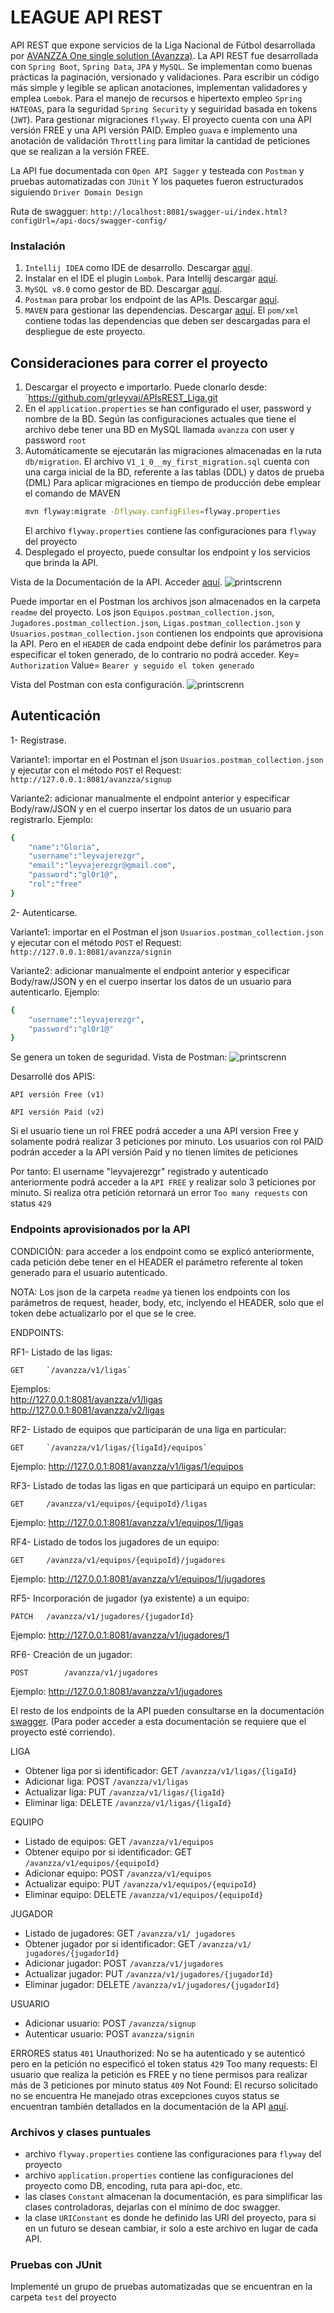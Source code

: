 # LEAGUE API REST
API REST que expone servicios de la Liga Nacional de Fútbol desarrollada por [AVANZZA One single solution  (Avanzza)](http://www.avanzza.io/).
La API REST fue desarrollada con `Spring Boot`, `Spring Data`, `JPA` y `MySQL`. Se implementan como buenas prácticas la paginación, 
versionado y validaciones. Para escribir un código más simple y legible se aplican anotaciones, implementan validadores y emplea `Lombok`. 
Para el manejo de recursos e hipertexto empleo `Spring HATEOAS`, para la seguridad `Spring Security` y seguiridad basada en tokens (`JWT`). 
Para gestionar migraciones `flyway`. El proyecto cuenta con una API versión FREE y una API versión PAID. Empleo `guava` e implemento una anotación de validación `Throttling` para limitar la cantidad de peticiones que se realizan a la versión FREE.

La API fue documentada con `Open API Sagger` y testeada con `Postman` y pruebas automatizadas con `JUnit`
Y los paquetes fueron estructurados siguiendo `Driver Domain Design`

Ruta de swagguer: `http://localhost:8081/swagger-ui/index.html?configUrl=/api-docs/swagger-config/`

### Instalación
1. `Intellij IDEA` como IDE de desarrollo. Descargar [aquí](https://www.jetbrains.com/es-es/idea/download/).
2. Instalar en el IDE el plugin `Lombok`. Para Intellij descargar [aquí](https://plugins.jetbrains.com/plugin/6317-lombok/). 
3. `MySQL v8.0` como gestor de BD. Descargar [aquí](https://dev.mysql.com/downloads/mysql/).
4. `Postman` para probar los endpoint de las APIs. Descargar [aquí](https://www.postman.com/downloads/).
5. `MAVEN` para gestionar las dependencias. Descargar [aquí](https://maven.apache.org/download.cgi/).
   El `pom/xml` contiene todas las dependencias que deben ser descargadas para el despliegue de este proyecto.

## Consideraciones para correr el proyecto
1. Descargar el proyecto e importarlo. Puede clonarlo desde: `https://github.com/grleyvaj/APIsREST_Liga.git
2. En el `application.properties` se han configurado el user, password y nombre de la BD. 
    Según las configuraciones actuales que tiene el archivo debe tener una BD en MySQL llamada `avanzza` con user y password `root`
4. Automáticamente se ejecutarán las migraciones almacenadas en la ruta `db/migration`.
   El archivo `V1_1_0__my_first_migration.sql` cuenta con una carga inicial de la BD, referente a las tablas (DDL) y datos de prueba (DML)
   Para aplicar migraciones en tiempo de producción debe emplear el comando de MAVEN
   ```bash
   mvn flyway:migrate -Dflyway.configFiles=flyway.properties
   ```
   El archivo `flyway.properties` contiene las configuraciones para `flyway` del proyecto
5. Desplegado el proyecto, puede consultar los endpoint y los servicios que brinda la API.

  Vista de la Documentación de la API. Acceder [aquí](http://localhost:8081/swagger-ui/index.html?configUrl=/api-docs/swagger-config/). 
  ![printscrenn](readme/1.png)
  
Puede importar en el Postman los archivos json almacenados en la carpeta `readme` del proyecto. 
Los json `Equipos.postman_collection.json`, `Jugadores.postman_collection.json`, `Ligas.postman_collection.json` y `Usuarios.postman_collection.json` contienen los endpoints que aprovisiona la API. 
Pero en el `HEADER` de cada endpoint debe definir los parámetros para especificar el token generado, de lo contrario no podrá acceder.
Key= `Authorization`
Value= `Bearer y seguido el token generado`

  Vista del Postman con esta configuración.
  ![printscrenn](readme/2.png)

## Autenticación
1- Registrase. 

Variante1: importar en el Postman el json `Usuarios.postman_collection.json` y ejecutar con el método  `POST` el Request: `http://127.0.0.1:8081/avanzza/signup`

Variante2: adicionar manualmente el endpoint anterior y especificar Body/raw/JSON y en el cuerpo insertar los datos de un usuario para registrarlo. Ejemplo:
```bash
{
    "name":"Gloria",
    "username":"leyvajerezgr",
    "email":"leyvajerezgr@gmail.com",
    "password":"gl0r1@",
    "rol":"free"
}
```
2- Autenticarse. 

Variante1: importar en el Postman el json `Usuarios.postman_collection.json` y ejecutar con el método  `POST` el Request: `http://127.0.0.1:8081/avanzza/signin`

Variante2: adicionar manualmente el endpoint anterior y especificar Body/raw/JSON y en el cuerpo insertar los datos de un usuario para autenticarlo. Ejemplo:
```bash
{
    "username":"leyvajerezgr",
    "password":"gl0r1@"
}
```
Se genera un token de seguridad. Vista de Postman:
  ![printscrenn](readme/3.png)
  
Desarrollé dos APIS:

    API versión Free (v1)
 
    API versión Paid (v2)
 
Si el usuario tiene un rol FREE podrá acceder a una API version Free y solamente podrá realizar 3 peticiones por minuto.
Los usuarios con rol PAID podrán acceder a la API versión Paid y no tienen límites de peticiones

Por tanto: 
El username "leyvajerezgr" registrado y autenticado anteriormente podrá acceder a la `API FREE` y realizar solo 3 peticiones por minuto. 
Si realiza otra petición retornará un error `Too many requests` con status `429`

### Endpoints aprovisionados por la API
CONDICIÓN: para acceder a los endpoint como se explicó anteriormente, cada petición debe tener en el HEADER el parámetro referente al token generado para el usuario autenticado.

NOTA: Los json de la carpeta `readme` ya tienen los endpoints con los parámetros de request, header, body, etc, inclyendo el HEADER, solo que el token debe actualizarlo por el que se le cree.

ENDPOINTS:

RF1- Listado de las ligas: 

    GET		`/avanzza/v1/ligas`

Ejemplos:	 
http://127.0.0.1:8081/avanzza/v1/ligas             
http://127.0.0.1:8081/avanzza/v2/ligas

RF2- Listado de equipos que participarán de una liga en particular:

	GET		`/avanzza/v1/ligas/{ligaId}/equipos`
Ejemplo: 	http://127.0.0.1:8081/avanzza/v1/ligas/1/equipos

RF3- Listado de todas las ligas en que participará un equipo en particular:

	GET		/avanzza/v1/equipos/{equipoId}/ligas
Ejemplo: 	http://127.0.0.1:8081/avanzza/v1/equipos/1/ligas

RF4- Listado de todos los jugadores de un equipo:

    GET		/avanzza/v1/equipos/{equipoId}/jugadores
Ejemplo: 	http://127.0.0.1:8081/avanzza/v1/equipos/1/jugadores

RF5- Incorporación de jugador (ya existente) a un equipo: 

    PATCH	/avanzza/v1/jugadores/{jugadorId}
Ejemplo:	http://127.0.0.1:8081/avanzza/v1/jugadores/1

RF6- Creación de un jugador:

    POST		/avanzza/v1/jugadores
Ejemplo:	http://127.0.0.1:8081/avanzza/v1/jugadores

El resto de los endpoints de la API pueden consultarse en la documentación [swagger](http://localhost:8081/swagger-ui/index.html?configUrl=/api-docs/swagger-config/). 
(Para poder acceder a esta documentación se requiere que el proyecto esté corriendo).

LIGA
- Obtener liga por si identificador: GET `/avanzza/v1/ligas/{ligaId}`
- Adicionar liga: POST `/avanzza/v1/ligas`
- Actualizar liga: PUT `/avanzza/v1/ligas/{ligaId}`
- Eliminar liga: DELETE `/avanzza/v1/ligas/{ligaId}`

EQUIPO
- Listado de equipos: GET `/avanzza/v1/equipos`
- Obtener equipo por si identificador: GET `/avanzza/v1/equipos/{equipoId}`
- Adicionar equipo: POST `/avanzza/v1/equipos`
- Actualizar equipo: PUT `/avanzza/v1/equipos/{equipoId}`
- Eliminar equipo: DELETE `/avanzza/v1/equipos/{equipoId}`

JUGADOR
- Listado de jugadores: GET `/avanzza/v1/ jugadores`
- Obtener jugador por si identificador: GET `/avanzza/v1/ jugadores/{jugadorId}`
- Adicionar jugador: POST `/avanzza/v1/jugadores`
- Actualizar jugador: PUT `/avanzza/v1/jugadores/{jugadorId}`
- Eliminar jugador: DELETE `/avanzza/v1/jugadores/{jugadorId}`

USUARIO
- Adicionar usuario: POST `/avanzza/signup`
- Autenticar usuario: POST `avanzza/signin`

ERRORES
status `401` Unauthorized: No se ha autenticado y se autenticó pero en la petición no especificó el token
status `429` Too many requests:  El usuario que realiza la petición es FREE y no tiene permisos para realizar más de 3 peticiones por minuto
status `409` Not Found: El recurso solicitado no se encuentra
He manejado otras excepciones cuyos status se encuentran también detallados en la documentación de la API
[aquí](http://localhost:8081/swagger-ui/index.html?configUrl=/api-docs/swagger-config/). 

### Archivos y clases puntuales
- archivo `flyway.properties` contiene las configuraciones para `flyway` del proyecto
- archivo `application.properties` contiene las configuraciones del proyecto como DB, encoding, ruta para api-doc, etc.
- las clases `Constant` almacenan la documentación, es para simplificar las clases controladoras, dejarlas con el mínimo de doc swagger.
- la clase `URIConstant` es donde he definido las URI del proyecto, para si en un futuro se desean cambiar, ir solo a este archivo en lugar de cada API.

### Pruebas con JUnit
Implementé un grupo de pruebas automatizadas que se encuentran en la carpeta `test` del proyecto


